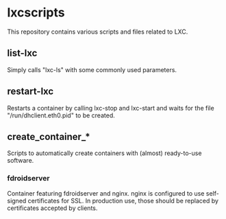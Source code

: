 # lxcscripts

This repository contains various scripts and files related to LXC.

## list-lxc

Simply calls "lxc-ls" with some commonly used parameters.

## restart-lxc

Restarts a container by calling lxc-stop and lxc-start and waits for the file "/run/dhclient.eth0.pid" to be created.

## create_container_*

Scripts to automatically create containers with (almost) ready-to-use software.

### fdroidserver

Container featuring fdroidserver and nginx. nginx is configured to use self-signed certificates for SSL. In production use, those should be replaced by certificates accepted by clients.

